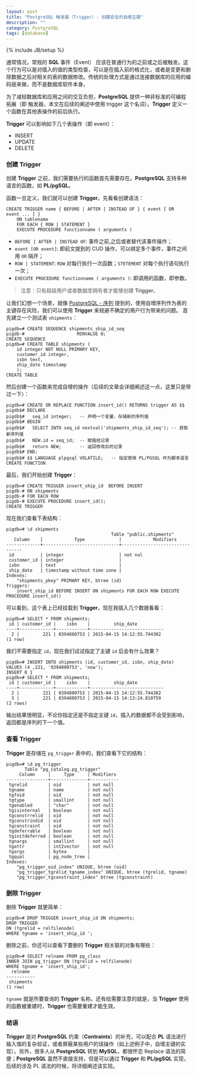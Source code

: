 ```yaml
---
layout: post
title: "PostgreSQL 触发器（Trigger）- 创建安全的自增主键"
description: ""
category: PostgreSQL
tags: [database]
---
```

{% include JB/setup %}

通常情况，常规的 **SQL** 事件（Event） 应该在普通行为的之前或之后被触发。这个行为可以是对插入的值的类型检查，可以是在插入前的格式化，或者是变更和删除数据之后对相关的表的数据修改。传统的处理方式是通过连接数据库的应用的编码层来做，而不是数据库软件本身。

为了减轻数据库和应用之间的交互负担，**PostgreSQL** 提供一种非标准的可编程拓展（即 触发器，本文在后续的阐述中使用 trigger 这个名词）。**Trigger** 定义一个函数在其他表操作的前后执行。

**Trigger** 可以影响如下几个表操作（即 event）：

* INSERT
* UPDATE
* DELETE

### 创建 Trigger

创建 **Trigger** 之前，我们需要执行的函数首先需要存在。**PostgreSQL** 支持多种语言的函数，如 **PL/pgSQL**。

函数一旦定义，我们就可以创建 **Trigger**。先看看创建语法： 

	CREATE TRIGGER name { BEFORE | AFTER | INSTEAD OF } { event [ OR event ... ] }
		ON tablename
		FOR EACH { ROW | STATEMENT }
		EXECUTE PROCEDURE functionname ( arguments )

* `BEFORE | AFTER | INSTEAD OF`:   事件之前,之后或者替代该事件操作；
* `event [OR event]`: 即前文提到的 CUD 操作，可以绑定多个事件，事件之间用 `OR` 隔开；
* `ROW | STATEMENT`:  `ROW` 对每行执行一次函数；`STETEMENT` 对每个执行语句执行一次；
* `EXECUTE PROCEDURE functionname ( arguments )`: 即调用的函数，即参数。

> 注意：只有超级用户或者数据库拥有者才能够创建 **Trigger**。

让我们幻想一个场景，就像 [PostgreSQL - 序列](http://n3xtchen.github.io/n3xtchen/postgresql/2015/04/10/postgresql---sequence/) 提到的，使用自增序列作为表的主键存在风险，我们可以使用 **Trigger** 来规避不确定的用户行为带来的问题。
首先建立一个测试表 `shipments`：

	pigdb=# CREATE SEQUENCE shipments_ship_id_seq
	pigdb-#                    MINVALUE 0;
	CREATE SEQUENCE
	pigdb=# CREATE TABLE shipments (
		id integer NOT NULL PRIMARY KEY,
		customer_id integer, 
		isbn text, 
		ship_date timestamp
		);
	CREATE TABLE

然后创建一个函数来完成自增的操作（后续的文章会详细阐述这一点，这里只是带过一下）：

	pigdb=# CREATE OR REPLACE FUNCTION insert_id() RETURNS trigger AS $$
	pigdb$# DECLARE
	pigdb$#   seq_id integer;	-- 声明一个变量，存储新的序列值
	pigdb$# BEGIN
	pigdb$#   SELECT INTO seq_id nextval('shipments_ship_id_seq'); -- 获取新序列值
	pigdb$#   NEW.id = seq_id;	-- 赋值给记录
	pigdb$#   return NEW;		-- 返回修改后的记录
	pigdb$# END;
	pigdb$# $$ LANGUAGE plpgsql VOLATILE;	-- 指定使用 PL/PGSQL 作为脚本语言
	CREATE FUNCTION

最后，我们开始创建 **Trigger**：

	pigdb=# CREATE TRIGGER insert_ship_id  BEFORE INSERT
	pigdb-# ON shipments
	pigdb-# FOR EACH ROW
	pigdb-# EXECUTE PROCEDURE insert_id();
	CREATE TRIGGER
	
现在我们查看下表结构：

	pigdb=# \d shipments
	                                        Table "public.shipments"
	   Column    |            Type             |            Modifiers
	-------------+-----------------------------+--------------------------------
	 id          | integer                     | not nul
	 customer_id | integer                     |
	 isbn        | text                        |
	 ship_date   | timestamp without time zone |
	Indexes:
	    "shipments_pkey" PRIMARY KEY, btree (id)
	Triggers:
	    insert_ship_id BEFORE INSERT ON shipments FOR EACH ROW EXECUTE PROCEDURE insert_id()

可以看到，这个表上已经挂载到 **Trigger**，现在我插入几个数据看看：

	pigdb=# SELECT * FROM shipments;
	 id | customer_id |    isbn    |         ship_date
	----+-------------+------------+----------------------------
	  2 |         221 | 0394800753 | 2015-04-15 14:12:55.744302
	(1 row)
	
我们不需要指定 `id`，现在我们试试指定了主键 `id` 后会有什么效果？
	
	pigdb=# INSERT INTO shipments (id, customer_id, isbn, ship_date)
	VALUES (4 ,221, '0394800753', 'now');
	INSERT 0 1
	pigdb=# SELECT * FROM shipments;
	 id | customer_id |    isbn    |         ship_date
	----+-------------+------------+----------------------------
	  2 |         221 | 0394800753 | 2015-04-15 14:12:55.744302
	  3 |         221 | 0394800753 | 2015-04-15 14:13:24.810759
	(2 rows)	    

输出结果很明显，不论你指定还是不指定主键 `id`，插入的数据都不会受到影响，返回都是序列的下一个值。

### 查看 Trigger

**Trigger** 是存储在 `pg_trigger` 表中的，我们查看下它的结构：

	pigdb=# \d pg_trigger
	       Table "pg_catalog.pg_trigger"
	     Column     |     Type     | Modifiers
	----------------+--------------+-----------
	 tgrelid        | oid          | not null
	 tgname         | name         | not null
	 tgfoid         | oid          | not null
	 tgtype         | smallint     | not null
	 tgenabled      | "char"       | not null
	 tgisinternal   | boolean      | not null
	 tgconstrrelid  | oid          | not null
	 tgconstrindid  | oid          | not null
	 tgconstraint   | oid          | not null
	 tgdeferrable   | boolean      | not null
	 tginitdeferred | boolean      | not null
	 tgnargs        | smallint     | not null
	 tgattr         | int2vector   | not null
	 tgargs         | bytea        |
	 tgqual         | pg_node_tree |
	Indexes:
	    "pg_trigger_oid_index" UNIQUE, btree (oid)
	    "pg_trigger_tgrelid_tgname_index" UNIQUE, btree (tgrelid, tgname)
	    "pg_trigger_tgconstraint_index" btree (tgconstraint)

### 删除 Trigger

删除 **Trigger** 就更简单：

	pigdb=# DROP TRIGGER insert_ship_id ON shipments;
	DROP TRIGGER
	ON (tgrelid = relfilenode)
	WHERE tgname = 'insert_ship_id ';
	
删除之前，你还可以查看下要删的 **Trigger** 相关联的对象有哪些：

	pigdb=# SELECT relname FROM pg_class
	INNER JOIN pg_trigger ON (tgrelid = relfilenode)
	WHERE tgname = 'insert_ship_id';
	  relname
	-----------
	 shipments
	(1 row)

`tgname` 就是所要查询的 **Trigger** 名称。还有给需要注意的就是，当 **Trigger** 使用的函数被重建时，**Trigger** 也需要重建才能生效。

### 结语

**Trigger** 是对 **PostgreSQL** 约束（**Contraints**）的补充，可以配合 **PL** 语法进行输入值的复杂验证，或者屏蔽某些用户的误操作（如上述例子中，自增主键的实现）。另外，很多人从 **PostgreSQL** 转到 **MySQL**，都很怀恋 Replace 语法的简便；**PostgreSQL** 虽然不直接支持，但是可以通过 **Trigger** 和 **PL/pgSQL** 实现，后续的涉及 PL 语法的时候，将详细阐述该实现。


         
         